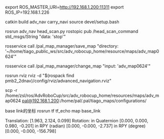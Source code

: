 export ROS_MASTER_URI=http://192.168.1.200:11311
export ROS_IP=192.168.1.226

catkin build adv_nav carry_navi
source devel/setup.bash

rosrun adv_nav head_scan.py
rostopic pub /head_scan_command std_msgs/String "data: 'stop'"

rosservice call /pal_map_manager/save_map "directory: '~/home/tiago_public_ws/src/adv_robocup_home/resource/maps/adv_map0624'"

rosservice call /pal_map_manager/change_map "input: 'adv_map0624'"

rosrun rviz rviz -d "$(rospack find pmb2_2dnav)/config/rviz/advanced_navigation.rviz"

scp -r /home/zsl/ros/AdvRoboCup/src/adv_robocup_home/resources/maps/adv_map0624 pal@192.168.1.200:/home/pal/.pal/tiago_maps/configurations/

base link的坐标
rosrun tf tf_echo map base_link

Translation: [1.963, 2.124, 0.099]
Rotation: in Quaternion [0.000, 0.000, 0.980, -0.201]
            in RPY (radian) [0.000, -0.000, -2.737]
            in RPY (degree) [0.000, -0.000, -156.798]